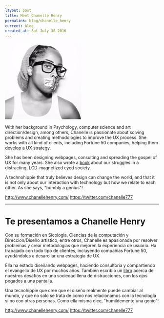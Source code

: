 ```yaml
---
layout: post
title: Meet Chanelle Henry
permalink: blog/chanelle_henry
current: blog
created_at: Sat July 30 2016
---
```


![Chanelle Henry](/img/speakers/chanelle.jpg)

With her background in Psychology, computer science and art direction/design, among others, Chanelle is passionate about solving problems and creating methodologies to improve the UX process. She works with all kind of clients, including Fortune 50 companies, helping them develop a UX strategy.

She has been designing webpages, consulting and spreading the gospel of UX for many years. She also wrote a [book](www.bit.ly/mutednation) about our struggles in a distracting, LCD-magnetized eyed society.

A technohippie that truly believes design can change the world, and that it is not only about our interaction with technology but how we relate to each other. As she says, "humbly a genius"!

http://www.chanellehenry.com/
https://twitter.com/chanelle777



* * *

# Te presentamos a Chanelle Henry

Con su formación en Sicologia, Ciencias de la computación y Direccion/Diseño artistico, entre otros, Chanelle es apasionada por resolver problemas y crear metodologías que mejoren la experiencia de usuario. Ha trabajado con todo tipo de clientes, incluyendo compañias Fortune 50, ayudándoles a desarollar una estrategia de UX.

Ella ha estado diseñando webpages, haciendo consultoría y compartiendo el evangelio de UX por muchos años. También escribió un [libro](www.bit.ly/mutednation) acerca de nuestros desafíos en una sociedad llena de distracciones, con los ojos pegados a una pantalla.

Una tecnohippie que cree que el diseño realmente puede cambiar al mundo, y que no solo se trata de como nos relacionamos con la tecnología si no con otras personas. Como ella misma dice, "humildemente una genio"!

http://www.chanellehenry.com/
https://twitter.com/chanelle777
